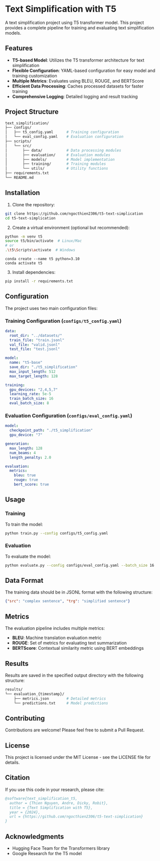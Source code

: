 # Text Simplification with T5

A text simplification project using T5 transformer model. This project provides a complete pipeline for training and evaluating text simplification models.

## Features

- **T5-based Model**: Utilizes the T5 transformer architecture for text simplification
- **Flexible Configuration**: YAML-based configuration for easy model and training customization
- **Multiple Metrics**: Evaluates using BLEU, ROUGE, and BERTScore
- **Efficient Data Processing**: Caches processed datasets for faster training
- **Comprehensive Logging**: Detailed logging and result tracking

## Project Structure

```bash
text_simplification/
├── configs/
│   ├── t5_config.yaml      # Training configuration
│   └── eval_config.yaml    # Evaluation configuration
├── scripts/
│   └── src/
│       ├── data/           # Data processing modules
│       ├── evaluation/     # Evaluation modules
│       ├── models/         # Model implementation
│       ├── training/       # Training modules
│       └── utils/          # Utility functions
├── requirements.txt
└── README.md
```

## Installation

1. Clone the repository:
```bash
git clone https://github.com/ngocthien2306/t5-text-simplication
cd t5-text-simplication
```

2. Create a virtual environment (optional but recommended):

```bash
python -m venv t5
source t5/bin/activate  # Linux/Mac
# or
.\t5\Scripts\activate  # Windows
```

```
conda create --name t5 python=3.10
conda activate t5
```

3. Install dependencies:
```bash
pip install -r requirements.txt
```

## Configuration

The project uses two main configuration files:

### Training Configuration (`configs/t5_config.yaml`)

```yaml
data:
  root_dir: "../datasets/"
  train_file: "train.jsonl"
  val_file: "valid.jsonl"
  test_file: "test.jsonl"

model:
  name: "t5-base"
  save_dir: "./t5_simplification"
  max_input_length: 512
  max_target_length: 128

training:
  gpu_devices: "2,4,5,7"
  learning_rate: 5e-5
  train_batch_size: 16
  eval_batch_size: 8
```

### Evaluation Configuration (`configs/eval_config.yaml`)

```yaml
model:
  checkpoint_path: "./t5_simplification"
  gpu_device: "7"

generation:
  max_length: 128
  num_beams: 4
  length_penalty: 2.0

evaluation:
  metrics:
    bleu: true
    rouge: true
    bert_score: true
```

## Usage

### Training

To train the model:

```bash
python train.py --config configs/t5_config.yaml
```

### Evaluation

To evaluate the model:

```bash
python evaluate.py --config configs/eval_config.yaml --batch_size 16
```

## Data Format

The training data should be in JSONL format with the following structure:

```json
{"src": "complex sentence", "trg": "simplified sentence"}
```

## Metrics

The evaluation pipeline includes multiple metrics:

- **BLEU**: Machine translation evaluation metric
- **ROUGE**: Set of metrics for evaluating text summarization
- **BERTScore**: Contextual similarity metric using BERT embeddings

## Results

Results are saved in the specified output directory with the following structure:

```bash
results/
└── evaluation_{timestamp}/
    ├── metrics.json        # Detailed metrics
    └── predictions.txt     # Model predictions
```

## Contributing

Contributions are welcome! Please feel free to submit a Pull Request.

## License

This project is licensed under the MIT License - see the LICENSE file for details.

## Citation

If you use this code in your research, please cite:

```bibtex
@software{text_simplification_t5,
  author = {Thien Nguyen, Andre, Dicky, Robit},
  title = {Text Simplification with T5},
  year = {2024},
  url = {https://github.com/ngocthien2306/t5-text-simplication}
}
```

## Acknowledgments

- Hugging Face Team for the Transformers library
- Google Research for the T5 model